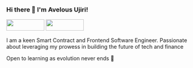 ### Hi there 👋 I'm Avelous Ujiri!
<a href="https://twitter.com/Avelouseth"><img src="https://user-images.githubusercontent.com/86206128/182034124-9de8fc5b-0f4a-48b6-9a37-c2e2a0c9f8e8.svg" width="100" height="30"></a> <a href="https://www.linkedin.com/in/avelous"><img src="https://user-images.githubusercontent.com/86206128/182034127-826b3d79-4904-41e0-8897-e418973be00c.svg" width="100" height="30"></a>

I am a keen Smart Contract and Frontend Software Engineer. Passionate about leveraging my prowess in building the future of tech and finance 

Open to learning as evolution never ends 🌱

<!--
**Avelous/avelous** is a ✨ _special_ ✨ repository because its `README.md` (this file) appears on your GitHub profile.

Here are some ideas to get you started:

- 🔭 I’m currently working on ...
- 🌱 I’m currently learning ...
- 👯 I’m looking to collaborate on ...
- 🤔 I’m looking for help with ...
- 💬 Ask me about ...
- 📫 How to reach me: ...
- 😄 Pronouns: ...
- ⚡ Fun fact: ...
-->
